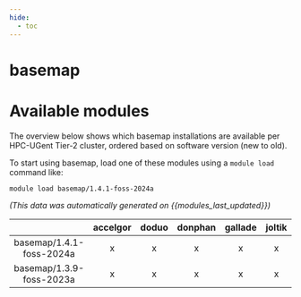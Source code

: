 ```yaml
---
hide:
  - toc
---
```


basemap
=======

# Available modules


The overview below shows which basemap installations are available per HPC-UGent Tier-2 cluster, ordered based on software version (new to old).

To start using basemap, load one of these modules using a `module load` command like:

```shell
module load basemap/1.4.1-foss-2024a
```

*(This data was automatically generated on {{modules_last_updated}})*  

| |accelgor|doduo|donphan|gallade|joltik|litleo|shinx|
| :---: | :---: | :---: | :---: | :---: | :---: | :---: | :---: |
|basemap/1.4.1-foss-2024a|x|x|x|x|x|x|x|
|basemap/1.3.9-foss-2023a|x|x|x|x|x|x|x|
